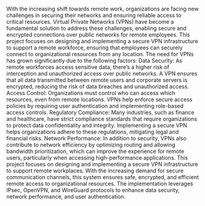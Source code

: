 With the increasing shift towards remote work, organizations are facing new challenges in securing their 
networks and ensuring reliable access to critical resources. Virtual Private Networks (VPNs) have become 
a fundamental solution to address these challenges, enabling secure and encrypted connections over public 
networks for remote employees. This project focuses on designing and implementing a secure VPN 
infrastructure to support a remote workforce, ensuring that employees can securely connect to 
organizational resources from any location. 
The need for VPNs has grown significantly due to the following factors: 
Data Security: As remote workforces access sensitive data, there’s a higher risk of interception and 
unauthorized access over public networks. A VPN ensures that all data transmitted between remote users 
and corporate servers is encrypted, reducing the risk of data breaches and unauthorized access. 
Access Control: Organizations must control who can access which resources, even from remote locations. 
VPNs help enforce secure access policies by requiring user authentication and implementing role-based 
access controls. 
Regulatory Compliance: Many industries, such as finance and healthcare, have strict compliance 
standards that require organizations to protect data confidentiality and integrity. Implementing a secure 
VPN helps organizations adhere to these regulations, mitigating legal and financial risks. 
Network Performance: In addition to security, VPNs also contribute to network efficiency by optimizing 
routing and allowing bandwidth prioritization, which can improve the experience for remote users, 
particularly when accessing high-performance applications. 
This project focuses on designing and implementing a secure VPN infrastructure to support remote workplaces. With the increasing demand for secure communication channels, this system ensures safe, encrypted, and efficient remote access to organizational resources. The implementation leverages IPsec, OpenVPN, and WireGuard protocols to enhance data security, network performance, and user authentication.
